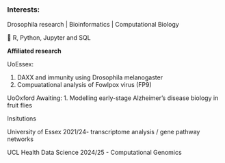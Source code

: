 ### Interests: 
Drosophila research | Bioinformatics | Computational Biology

🌱 R, Python, Jupyter and SQL

**Affiliated research**

UoEssex:  
1. DAXX and immunity using Drosophila melanogaster
2. Compuatational analysis of Fowlpox virus (FP9)

UoOxford
Awaiting: 1. Modelling early-stage Alzheimer’s disease biology in fruit flies


Insitutions

University of Essex 2021/24- transcriptome analysis / gene pathway networks

UCL Health Data Science 2024/25 - Computational Genomics


<!--
**Jkw02/Jkw02** is a ✨ _special_ ✨ repository because its `README.md` (this file) appears on your GitHub profile.

Here are some ideas to get you started:

- 🔭 I’m currently working on ...
- 🌱 I’m currently learning ...
- 👯 I’m looking to collaborate on ...
- 🤔 I’m looking for help with ...
- 💬 Ask me about ...
- 📫 How to reach me: ...
- 😄 Pronouns: ...
- ⚡ Fun fact: ...
-->
